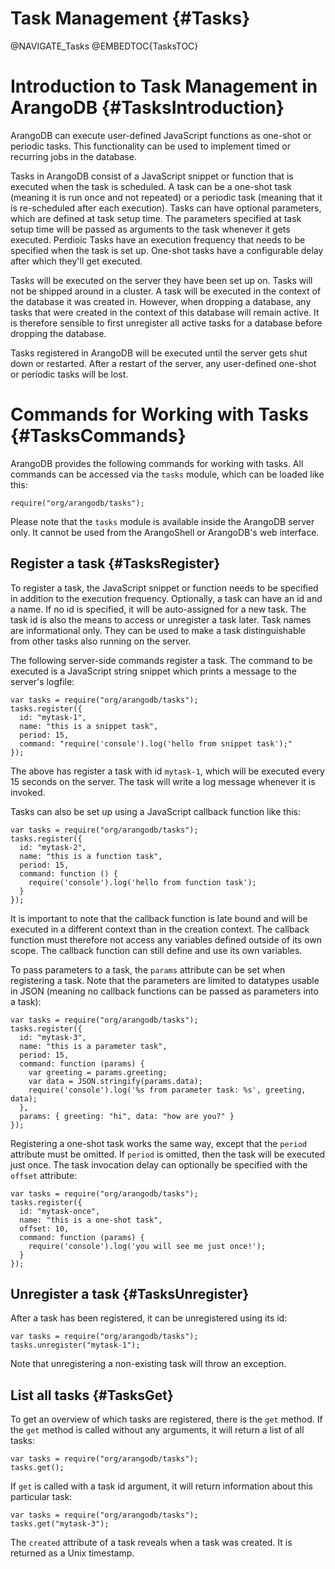Task Management {#Tasks}
========================

@NAVIGATE_Tasks
@EMBEDTOC{TasksTOC}

Introduction to Task Management in ArangoDB {#TasksIntroduction}
================================================================

ArangoDB can execute user-defined JavaScript functions as one-shot
or periodic tasks. This functionality can be used to implement timed
or recurring jobs in the database.

Tasks in ArangoDB consist of a JavaScript snippet or function that is
executed when the task is scheduled. A task can be a one-shot task
(meaning it is run once and not repeated) or a periodic task (meaning
that it is re-scheduled after each execution). Tasks can have optional
parameters, which are defined at task setup time. The parameters
specified at task setup time will be passed as arguments to the
task whenever it gets executed. Perdioic Tasks have an execution 
frequency that needs to be specified when the task is set up. One-shot
tasks have a configurable delay after which they'll get executed.

Tasks will be executed on the server they have been set up on. 
Tasks will not be shipped around in a cluster. A task will be 
executed in the context of the database it was created in. However,
when dropping a database, any tasks that were created in the context
of this database will remain active. It is therefore sensible to
first unregister all active tasks for a database before dropping the
database.

Tasks registered in ArangoDB will be executed until the server
gets shut down or restarted. After a restart of the server, any 
user-defined one-shot or periodic tasks will be lost. 

Commands for Working with Tasks {#TasksCommands}
================================================

ArangoDB provides the following commands for working with tasks.
All commands can be accessed via the `tasks` module, which can be
loaded like this:

    require("org/arangodb/tasks");

Please note that the `tasks` module is available inside the ArangoDB
server only. It cannot be used from the ArangoShell or ArangoDB's web
interface. 

Register a task {#TasksRegister}
--------------------------------

To register a task, the JavaScript snippet or function needs to be
specified in addition to the execution frequency. Optionally, a task
can have an id and a name. If no id is specified, it will be auto-assigned
for a new task. The task id is also the means to access or unregister a
task later. Task names are informational only. They can be used to make
a task distinguishable from other tasks also running on the server.

The following server-side commands register a task. The command to be
executed is a JavaScript string snippet which prints a message to the 
server's logfile: 

    var tasks = require("org/arangodb/tasks");
    tasks.register({
      id: "mytask-1",
      name: "this is a snippet task",
      period: 15,
      command: "require('console').log('hello from snippet task');"
    });
 
The above has register a task with id `mytask-1`, which will be executed
every 15 seconds on the server. The task will write a log message whenever
it is invoked.

Tasks can also be set up using a JavaScript callback function like this:

    var tasks = require("org/arangodb/tasks");
    tasks.register({
      id: "mytask-2",
      name: "this is a function task",
      period: 15,
      command: function () {
        require('console').log('hello from function task');
      }
    });

It is important to note that the callback function is late bound and 
will be executed in a different context than in the creation context. 
The callback function must therefore not access any variables defined 
outside of its own scope. The callback function can still define and
use its own variables.

To pass parameters to a task, the `params` attribute can be set when
registering a task. Note that the parameters are limited to datatypes
usable in JSON (meaning no callback functions can be passed as parameters
into a task):
 
    var tasks = require("org/arangodb/tasks");
    tasks.register({
      id: "mytask-3",
      name: "this is a parameter task",
      period: 15,
      command: function (params) {
        var greeting = params.greeting;
        var data = JSON.stringify(params.data);
        require('console').log('%s from parameter task: %s', greeting, data);
      },
      params: { greeting: "hi", data: "how are you?" }
    });

Registering a one-shot task works the same way, except that the 
`period` attribute must be omitted. If `period` is omitted, then the
task will be executed just once. The task invocation delay can optionally
be specified with the `offset` attribute:
    
    var tasks = require("org/arangodb/tasks");
    tasks.register({
      id: "mytask-once",
      name: "this is a one-shot task",
      offset: 10,
      command: function (params) {
        require('console').log('you will see me just once!');
      }
    });

Unregister a task {#TasksUnregister}
------------------------------------

After a task has been registered, it can be unregistered using its id:
    
    var tasks = require("org/arangodb/tasks");
    tasks.unregister("mytask-1");

Note that unregistering a non-existing task will throw an exception.

List all tasks {#TasksGet}
--------------------------

To get an overview of which tasks are registered, there is the `get` 
method. If the `get` method is called without any arguments, it will
return a list of all tasks:

    var tasks = require("org/arangodb/tasks");
    tasks.get();

If `get` is called with a task id argument, it will return information 
about this particular task:

    var tasks = require("org/arangodb/tasks");
    tasks.get("mytask-3");

The `created` attribute of a task reveals when a task was created. It is
returned as a Unix timestamp. 


